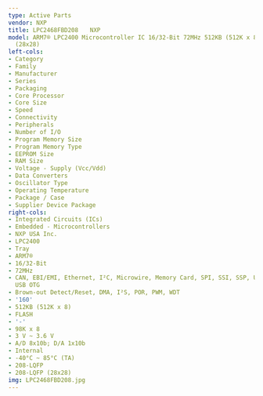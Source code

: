 ```yaml
---
type: Active Parts
vendor: NXP
title: LPC2468FBD208　　NXP
model: ARM7® LPC2400 Microcontroller IC 16/32-Bit 72MHz 512KB (512K x 8) FLASH 208-LQFP
  (28x28)
left-cols:
- Category
- Family
- Manufacturer
- Series
- Packaging 
- Core Processor
- Core Size
- Speed
- Connectivity
- Peripherals
- Number of I/O
- Program Memory Size
- Program Memory Type
- EEPROM Size
- RAM Size
- Voltage - Supply (Vcc/Vdd)
- Data Converters
- Oscillator Type
- Operating Temperature
- Package / Case
- Supplier Device Package
right-cols:
- Integrated Circuits (ICs)
- Embedded - Microcontrollers
- NXP USA Inc.
- LPC2400
- Tray 
- ARM7®
- 16/32-Bit
- 72MHz
- CAN, EBI/EMI, Ethernet, I²C, Microwire, Memory Card, SPI, SSI, SSP, UART/USART,
  USB OTG
- Brown-out Detect/Reset, DMA, I²S, POR, PWM, WDT
- '160'
- 512KB (512K x 8)
- FLASH
- '-'
- 98K x 8
- 3 V ~ 3.6 V
- A/D 8x10b; D/A 1x10b
- Internal
- -40°C ~ 85°C (TA)
- 208-LQFP
- 208-LQFP (28x28)
img: LPC2468FBD208.jpg
---
```

